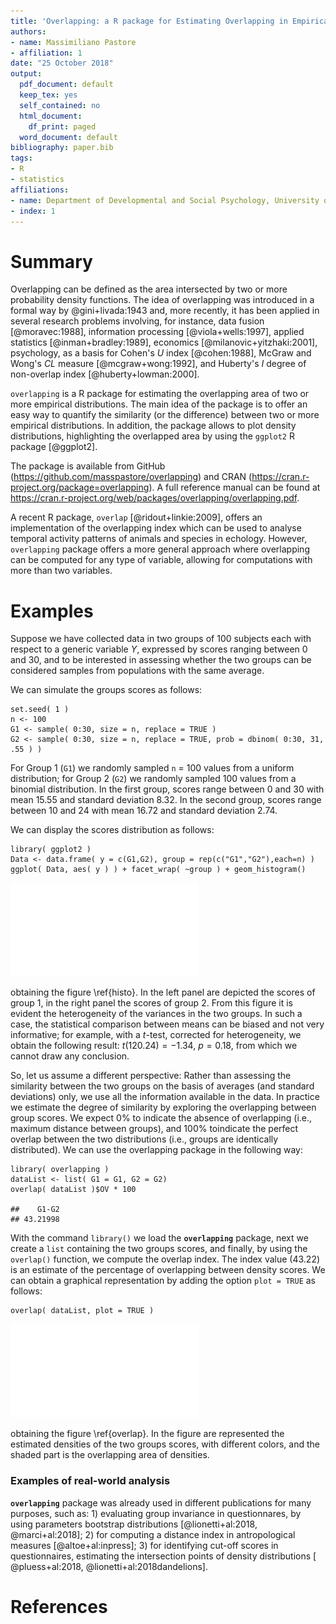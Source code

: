 ```yaml
---
title: 'Overlapping: a R package for Estimating Overlapping in Empirical Distributions'
authors:
- name: Massimiliano Pastore
- affiliation: 1
date: "25 October 2018"
output:
  pdf_document: default
  keep_tex: yes
  self_contained: no
  html_document:
    df_print: paged
  word_document: default
bibliography: paper.bib
tags:
- R
- statistics
affiliations:
- name: Department of Developmental and Social Psychology, University of Padova
- index: 1
---
```


# Summary

Overlapping can be defined as the area intersected by two or more probability density functions. The idea of overlapping was introduced in a formal way by @gini+livada:1943 and, more recently, it has been applied in several research problems involving, for instance, data fusion [@moravec:1988], information processing [@viola+wells:1997], applied statistics [@inman+bradley:1989], economics [@milanovic+yitzhaki:2001], psychology, as a basis for Cohen's $U$ index [@cohen:1988], McGraw and Wong's $CL$ measure [@mcgraw+wong:1992], and  Huberty's $I$ degree of non-overlap index [@huberty+lowman:2000].

``overlapping`` is a R package for estimating the overlapping area of two or more empirical distributions. The main idea of the package is to offer an easy way to quantify the similarity (or the difference) between two or more empirical distributions. In addition, the package allows to plot density distributions, highlighting the overlapped area by using the ``ggplot2`` R package [@ggplot2].


The package is available from GitHub (https://github.com/masspastore/overlapping) and CRAN (https://cran.r-project.org/package=overlapping). A full reference manual can be found at https://cran.r-project.org/web/packages/overlapping/overlapping.pdf.

A recent R package, ``overlap`` [@ridout+linkie:2009], offers an implementation of the overlapping index which can be used to analyse temporal activity patterns of animals and species in echology. However, ``overlapping`` package offers a more general approach where overlapping can be computed for any type of variable, allowing for computations with more than two variables.


# Examples

Suppose we have collected data in two groups of 100 subjects each with respect to a generic variable *Y*, expressed by scores ranging between 0 and 30, and to be interested in assessing whether the two groups can be considered samples from populations with the same average.

We can simulate the groups scores as follows:

    set.seed( 1 )
    n <- 100
    G1 <- sample( 0:30, size = n, replace = TRUE )
    G2 <- sample( 0:30, size = n, replace = TRUE, prob = dbinom( 0:30, 31, .55 ) )

For Group 1 (`G1`) we randomly sampled `n` = 100 values from a uniform distribution; for Group 2 (`G2`) we randomly sampled 100 values from a binomial distribution. In the first group, scores range between 0 and 30 with mean 15.55 and standard deviation 8.32. In the second group, scores range between 10 and 24 with mean 16.72 and standard deviation 2.74.

We can display the scores distribution as follows:

    library( ggplot2 )
    Data <- data.frame( y = c(G1,G2), group = rep(c("G1","G2"),each=n) )
    ggplot( Data, aes( y ) ) + facet_wrap( ~group ) + geom_histogram()

![Score distributions of simulated groups of 100 subjects each.\label{histo}](histo-1.pdf)

obtaining the figure \ref{histo}. In the left panel are depicted the scores of group 1, in the right panel the scores of group 2. From this figure it is evident the heterogeneity of the variances in the two groups. In such a case, the statistical comparison between means can be biased and not very informative; for example, with a $t$-test, corrected for heterogeneity, we obtain the following result: $t(120.24)= -1.34$, $p=0.18$, from which we cannot draw any conclusion.

So, let us assume a different perspective: Rather than assessing the
similarity between the two groups on the basis of averages (and standard deviations) only, we use all the information available in the data. In practice we estimate the degree of similarity by exploring the overlapping between group scores. We expect 0% to indicate the absence of overlapping (i.e., maximum distance between groups), and 100% toindicate the perfect overlap between the two distributions (i.e., groups are identically distributed). We can use the overlapping package in the following way:

    library( overlapping )
    dataList <- list( G1 = G1, G2 = G2)
    overlap( dataList )$OV * 100

    ##    G1-G2 
    ## 43.21998

With the command `library()` we load the **`overlapping`** package, next we create a `list` containing the two groups scores, and finally, by using the `overlap()` function, we compute the overlap index. The index value (43.22) is an estimate of the percentage of overlapping between density scores. We can obtain a graphical representation by adding the option `plot = TRUE` as follows:

    overlap( dataList, plot = TRUE )

![Comparison between densities of two groups. The overlap (43\%) is represented by the shaded area.\label{overlap}](overlap1-1.pdf)

obtaining the figure \ref{overlap}. In the figure are represented the estimated densities of the two groups scores, with different colors, and the shaded part is the overlapping area of densities.

### Examples of real-world analysis

**``overlapping``** package was already used in different publications for many purposes, such as: 1) evaluating group invariance in questionnares, by using parameters bootstrap distributions  [@lionetti+al:2018, @marci+al:2018]; 2) for computing a distance index in antropological measures [@altoe+al:inpress]; 3) for identifying cut-off scores in questionnaires, estimating the intersection points of density distributions [ @pluess+al:2018, @lionetti+al:2018dandelions].  

# References

